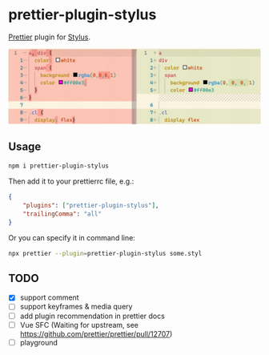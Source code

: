 # prettier-plugin-stylus

[Prettier](https://prettier.io/) plugin for [Stylus](https://stylus-lang.com/).

![Demo](demo.png)

## Usage

```sh
npm i prettier-plugin-stylus
```

Then add it to your prettierrc file, e.g.:
```json
{
    "plugins": ["prettier-plugin-stylus"],
    "trailingComma": "all"
}
```

Or you can specify it in command line:
```sh
npx prettier --plugin=prettier-plugin-stylus some.styl
```

## TODO

- [x] support comment
- [ ] support keyframes & media query
- [ ] add plugin recommendation in prettier docs
- [ ] Vue SFC (Waiting for upstream, see https://github.com/prettier/prettier/pull/12707)
- [ ] playground
